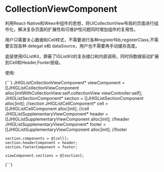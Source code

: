 # CollectionViewComponent
利用React-Native和Weex中组件的思想，将UICollectionView布局的页面进行组件化，解决复杂页面的扩展性和可维护性问题同时增加组件的复用性。

用户只需要关心数据和Cell样式，不需要进行各种registerNib,registerClass,不需要实现各种 delegat e和 dataSource，用户也不需要再手动缓存高度。

底层使用IGListKit，屏蔽了IGListKit的复杂接口和内部调用，同时将数据驱动扩展到Cell和Header,Footer层级。

使用:

(```)
    JHIGListCollectionViewComponent* viewComponent = [[JHIGListCollectionViewComponent alloc]initWithCollectionView:self.collectionView viewController:self];
    JHIGListSectionComponent* section = [[JHIGListSectionComponent alloc]init];         //section
    JHIGListCellComponent* cell = [[JHIGListCellComponent alloc]init];                  //cell
    JHIGListSupplementaryViewComponent* header = [[JHIGListSupplementaryViewComponent alloc]init];    //header
    JHIGListSupplementaryViewComponent* footer = [[JHIGListSupplementaryViewComponent alloc]init];    //footer
    
    section.components = @[cell];
    section.headerComponent = header;
    section.footerComponent = footer;
    
    viewComponent.sections = @[section];
(```)
